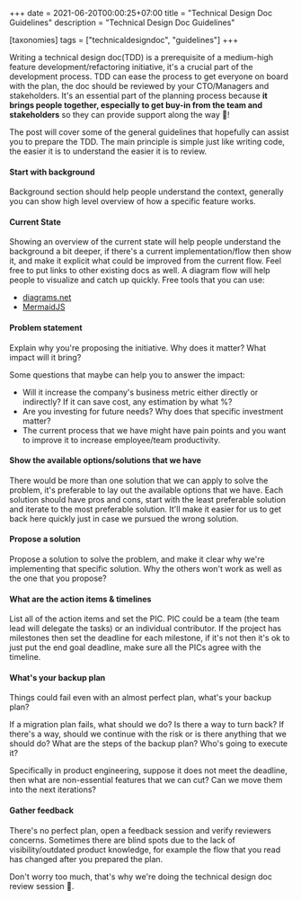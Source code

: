 +++
date = 2021-06-20T00:00:25+07:00
title = "Technical Design Doc Guidelines"
description = "Technical Design Doc Guidelines"

[taxonomies]
tags = ["technicaldesigndoc", "guidelines"]
+++


Writing a technical design doc(TDD) is a prerequisite of a medium-high feature development/refactoring initiative, it's a crucial part of the development process.
TDD can ease the process to get everyone on board with the plan, the doc should be reviewed by your CTO/Managers and stakeholders.
It's an essential part of the planning process because <b>it brings people together, especially to get buy-in from the team and stakeholders</b> so they can provide support along the way 🍪!

The post will cover some of the general guidelines that hopefully can assist you to prepare the TDD.
The main principle is simple just like writing code, the easier it is to understand the easier it is to review.


#### Start with background
Background section should help people understand the context, generally you can show high level
overview of how a specific feature works.

#### Current State
Showing an overview of the current state will help people understand the background a bit deeper, if there's a current implementation/flow then show it, and make it explicit what could be improved from the current flow.
Feel free to put links to other existing docs as well. A diagram flow will help people to visualize and catch up quickly.
Free tools that you can use:
* [diagrams.net](https://diagrams.net)
* [MermaidJS](https://mermaid-js.github.io/mermaid/#/)


#### Problem statement
Explain why you're proposing the initiative. Why does it matter?
What impact will it bring?

Some questions that maybe can help you to answer the impact:
* Will it increase the company's business metric either directly or indirectly? If it can save cost, any estimation by what %?
* Are you investing for future needs? Why does that specific investment matter?
* The current process that we have might have pain points and you want to improve it to increase employee/team productivity.


#### Show the available options/solutions that we have
There would be more than one solution that we can apply to solve the problem, it's preferable to lay out the available options that we have.
Each solution should have pros and cons, start with the least preferable solution and iterate to the most preferable solution.
It'll make it easier for us to get back here quickly just in case we pursued the wrong solution.


#### Propose a solution
Propose a solution to solve the problem, and make it clear why we're implementing that specific solution.
Why the others won't work as well as the one that you propose?


#### What are the action items & timelines
List all of the action items and set the PIC. PIC could be a team (the team lead will delegate the tasks) or an individual contributor.
If the project has milestones then set the deadline for each milestone, if it's not then it's ok to just put the end goal deadline,
make sure all the PICs agree with the timeline.


#### What's your backup plan
Things could fail even with an almost perfect plan, what's your backup plan?

If a migration plan fails, what should we do? Is there a way to turn back? If there's a way, should we continue with the risk or is there anything that we should do?
What are the steps of the backup plan? Who's going to execute it?

Specifically in product engineering, suppose it does not meet the deadline, then what are non-essential features that we can cut? Can we move them into the next iterations?


#### Gather feedback
There's no perfect plan, open a feedback session and verify reviewers concerns. Sometimes there are blind spots due to the lack of visibility/outdated product knowledge,
for example the flow that you read has changed after you prepared the plan.

Don't worry too much, that's why we're doing the technical design doc review session 🖖.
